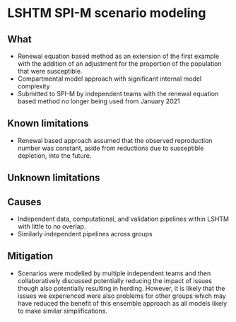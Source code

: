 # LSHTM SPI-M scenario modeling

## What

- Renewal equation based method as an extension of the first example with the addition of an adjustment for the proportion of the population that were susceptible.
- Compartmental model approach with significant internal model complexity
- Submitted to SPI-M by independent teams with the renewal equation based method no longer being used from January 2021

## Known limitations

- Renewal based approach assumed that the observed reproduction number was constant, aside from reductions due to susceptible depletion, into the future.

## Unknown limitations

## Causes

- Independent data, computational, and validation pipelines within LSHTM with little to no overlap.
- Similarly independent pipelines across groups

## Mitigation

- Scenarios were modelled by multiple independent teams and then collaboratively discussed potentially reducing the impact of issues though also potentially resulting in herding. However, it is likely that the issues we experienced were also problems for other groups which may have reduced the benefit of this ensemble approach as all models likely to make similar simplifications.

